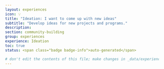 ```yaml
---
layout: experiences
icon: 💡
title: "Ideation: I want to come up with new ideas"
subtitle: "Develop ideas for new projects and programs."
description:
section: community-building
group: experiences
experience: Ideation
toc: true
status: <span class="badge badge-info">auto-generated</span>

# don't edit the contents of this file; make changes in _data/experiences.yml
---
```


